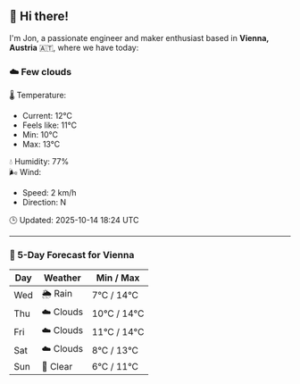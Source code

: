 ## 👋 Hi there!

I'm Jon, a passionate engineer and maker enthusiast based in **Vienna, Austria** 🇦🇹, where we have today:

### ☁️ Few clouds 

🌡️ Temperature: 
* Current: 12°C
* Feels like: 11°C
* Min: 10°C 
* Max: 13°C  

💧 Humidity: 77%  
🌬️ Wind: 
* Speed: 2 km/h 
* Direction: N  

🕒 Updated: 2025-10-14 18:24 UTC

---

### 📅 5-Day Forecast for Vienna

| Day | Weather | Min / Max |
|-----|---------|------------|
| Wed | 🌦️ Rain | 7°C / 14°C |
| Thu | ☁️ Clouds | 10°C / 14°C |
| Fri | ☁️ Clouds | 11°C / 14°C |
| Sat | ☁️ Clouds | 8°C / 13°C |
| Sun | 🌙 Clear | 6°C / 11°C |
